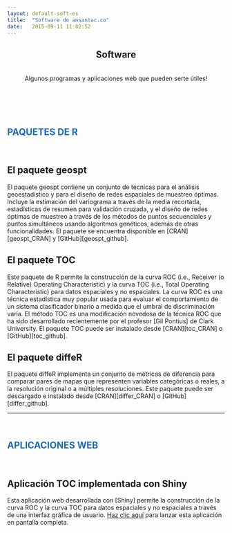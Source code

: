 ```yaml
---
layout: default-soft-es
title:  "Software de amsantac.co"
date:   2015-09-11 11:02:52
---
```

<header>
<h2>Software</h2>
<br>
<span class="byline">Algunos programas y aplicaciones web que pueden serte útiles!</span>
</header>
<br>
<h2 style= "color:#1e6bb8">PAQUETES DE R</h2>
<br>

<!--
## El paquete SkyWatchr
<p></p>
SkyWatchr es un paquete de R desarrollado para acceder al [API de SkyWatch]. Este API ofrece una fácil búsqueda y descarga de varios datasets climáticos y atmosféricos y de imágenes satelitales, incluyendo Landsat-8, Sentinel-2 y OCO2, entre otros. Con SkyWatchr es posible buscar datasets por parámetros como localización, fecha (o periodo de tiempo), fuente de datos (ya sea sensor o el satélite), máxima cobertura de nubes, máxima resolución espacial, bandas y nivel de procesamiento. Puedes ver un video con la descripción del proceso de instalación y ejemplos de uso en [mi post sobre SkyWatchr]. El paquete se encuentra disponible en [CRAN][SkyWatchr_CRAN] y [GitHub][SkyWatchr_github]. 

<br>
-->

## El paquete geospt
<p></p>
El paquete geospt contiene un conjunto de técnicas para el análisis geoestadístico y para el diseño de redes espaciales de muestreo óptimas. Incluye la estimación del variograma a través de la media recortada, estadísticas de resumen para validación cruzada, y el diseño de redes óptimas de muestreo a través de los métodos de puntos secuenciales y puntos simultáneos usando algoritmos genéticos, además de otras funcionalidades. El paquete se encuentra disponible en [CRAN][geospt_CRAN] y [GitHub][geospt_github]. 

<br>

## El paquete TOC
<p></p>
Este paquete de R permite la construcción de la curva ROC (i.e., Receiver (o Relative) Operating Characteristic) y la curva TOC (i.e., Total Operating Characteristic) para datos espaciales y no espaciales. La curva ROC es una técnica estadística muy popular usada para evaluar el comportamiento de un sistema clasificador binario a medida que el umbral de discriminación varía. El método TOC es una modificación novedosa de la técnica ROC que ha sido desarrollado recientemente por el profesor [Gil Pontius] de Clark University. El paquete TOC puede ser instalado desde [CRAN][toc_CRAN] o [GitHub][toc_github].

<br>

## El paquete diffeR
<p></p>
El paquete diffeR implementa un conjunto de métricas de diferencia para comparar pares de mapas que representen variables categóricas o reales, a la resolución original o a múltiples resoluciones. Este paquete puede ser descargado e instalado desde [CRAN][differ_CRAN] o [GitHub][differ_github]. 

<br>
<hr>
<br>
<h2 style= "color:#1e6bb8">APLICACIONES WEB</h2>
<br>

## Aplicación TOC implementada con Shiny
<p></p>
Esta aplicación web desarrollada con [Shiny] permite la construcción de la curva ROC y la curva TOC para datos espaciales y no espaciales a través de una interfaz gráfica de usuario. <a href="https://amsantac.shinyapps.io/TOCapp" target="_blank">Haz clic aquí</a> para lanzar esta aplicación en pantalla completa.

<!--
<br>
## Aplicación de Los Llanos implementada con Google Earth Engine
<br>
Esta aplicación muestra imágenes Landsat (Landsat 5 TM, Landsat 7 ETM+ y Landsat 8 OLI) en composición de falso color (RGB: infrarrojo cercano/ infrarrojo de onda corta/ rojo) desde el año 2000 hasta el año 2014 para la ecoregión tropical conocida como Los Llanos localizada en Colombia, Suramérica. Las nubes y las líneas sin informacion producidas por la falla del Scan Line Corrector (SLC-off) en las imágenes de Landsat 7 ETM+ han sido enmascaradas y rellenadas siguiendo una metodología basada en una composición anual de máximo NDVI. Esta aplicación está implementada con [Google Earth Engine]. <a href="https://llanos-app-v2.appspot.com/" target="_blank">Haz clic aquí</a> para lanzar la aplicación en pantalla completa (puede tomar alrededor de 20 segundos para cargar).
-->

<br>

<!-- ### *Interesado en colaboración para el desarrollo de herramientas de software similares? Escríbeme a través de [mi página de contacto].* -->


[SkyWatchr_CRAN]: https://cran.r-project.org/package=SkyWatchr
[SkyWatchr_github]: https://github.com/amsantac/SkyWatchr
[geospt_CRAN]: https://cran.r-project.org/package=geospt
[geospt_github]: https://github.com/amsantac/geospt
[differ_CRAN]: https://cran.r-project.org/package=diffeR
[differ_github]: https://github.com/amsantac/diffeR
[toc_CRAN]: https://cran.r-project.org/package=TOC
[toc_github]: https://github.com/amsantac/TOC
[Gil Pontius]: http://www.clarku.edu/~rpontius/
[Google Earth Engine]: https://earthengine.google.org
[mi página de contacto]: /es/contact.html
[Shiny]: http://shiny.rstudio.com/
[API de SkyWatch]: https://github.com/skywatchspaceapps/api
[mi post sobre SkyWatchr]: /blog/es/2016/12/10/skywatch-r-es.html
